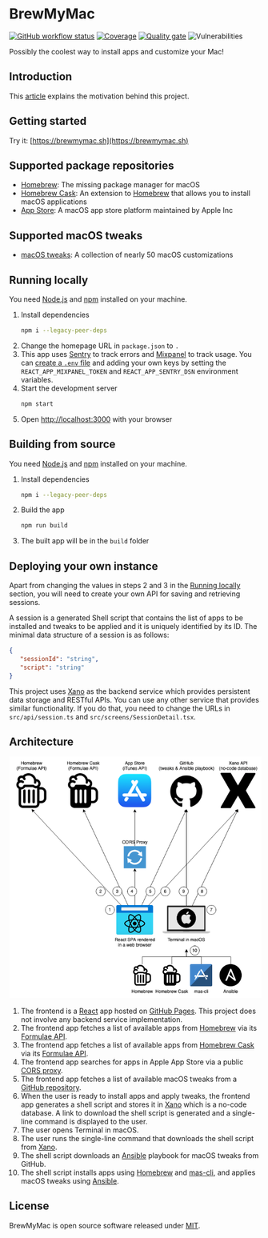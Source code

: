# BrewMyMac

[![GitHub workflow status](https://img.shields.io/github/workflow/status/ayltai/BrewMyMac/CI?style=flat)](https://github.com/ayltai/BrewMyMac/actions)
[![Coverage](https://img.shields.io/sonar/coverage/ayltai_BrewMyMac?server=https%3A%2F%2Fsonarcloud.io)](https://sonarcloud.io/dashboard?id=ayltai_BrewMyMac)
[![Quality gate](https://img.shields.io/sonar/quality_gate/ayltai_BrewMyMac?server=https%3A%2F%2Fsonarcloud.io)](https://sonarcloud.io/dashboard?id=ayltai_BrewMyMac)
![Vulnerabilities](https://img.shields.io/snyk/vulnerabilities/github/ayltai/BrewMyMac?style=flat)

Possibly the coolest way to install apps and customize your Mac!

## Introduction

This [article](https://ayltai.medium.com/install-mac-apps-and-tweaks-with-a-single-command-6b1b90c466b5) explains the motivation behind this project.

## Getting started

Try it: [https://brewmymac.sh](https://brewmymac.sh)

## Supported package repositories

* [Homebrew](https://brew.sh): The missing package manager for macOS
* [Homebrew Cask](https://formulae.brew.sh/cask/): An extension to [Homebrew](https://brew.sh) that allows you to install macOS applications
* [App Store](https://www.apple.com/app-store/): A macOS app store platform maintained by Apple Inc

## Supported macOS tweaks

* [macOS tweaks](https://github.com/ayltai/ansible-macOS-tweaks): A collection of nearly 50 macOS customizations

## Running locally

You need [Node.js](https://nodejs.org) and [npm](https://www.npmjs.com) installed on your machine.

1. Install dependencies
   ```bash
   npm i --legacy-peer-deps
   ```
2. Change the homepage URL in `package.json` to `.`
3. This app uses [Sentry](https://sentry.io) to track errors and [Mixpanel](https://mixpanel.com) to track usage. You can [create a `.env` file](https://create-react-app.dev/docs/adding-custom-environment-variables/#adding-development-environment-variables-in-env) and adding your own keys by setting the `REACT_APP_MIXPANEL_TOKEN` and `REACT_APP_SENTRY_DSN` environment variables.
4. Start the development server
   ```bash
   npm start
   ```
5. Open [http://localhost:3000](http://localhost:3000) with your browser

## Building from source

You need [Node.js](https://nodejs.org) and [npm](https://www.npmjs.com) installed on your machine.

1. Install dependencies
   ```bash
   npm i --legacy-peer-deps
   ```
2. Build the app
   ```bash
   npm run build
   ```
3. The built app will be in the `build` folder

## Deploying your own instance

Apart from changing the values in steps 2 and 3 in the [Running locally](#running-locally) section, you will need to create your own API for saving and retrieving sessions.

A session is a generated Shell script that contains the list of apps to be installed and tweaks to be applied and it is uniquely identified by its ID. The minimal data structure of a session is as follows:

```json
{
   "sessionId": "string",
   "script": "string"
}
```

This project uses [Xano](https://www.xano.com) as the backend service which provides persistent data storage and RESTful APIs. You can use any other service that provides similar functionality. If you do that, you need to change the URLs in `src/api/session.ts` and `src/screens/SessionDetail.tsx`.

## Architecture

![Architecture](assets/architecture.png "Architecture")

1. The frontend is a [React](https://reactjs.org) app hosted on [GitHub Pages](https://pages.github.com). This project does not involve any backend service implementation.
2. The frontend app fetches a list of available apps from [Homebrew](https://brew.sh) via its [Formulae API](https://formulae.brew.sh/api/formula.json).
3. The frontend app fetches a list of available apps from [Homebrew Cask](https://brew.sh) via its [Formulae API](https://formulae.brew.sh/api/cask.json).
4. The frontend app searches for apps in Apple App Store via a public [CORS proxy](https://github.com/LeandroBerlin/itunes-search).
5. The frontend app fetches a list of available macOS tweaks from a [GitHub repository](https://github.com/ayltai/ansible-macos-tweaks).
6. When the user is ready to install apps and apply tweaks, the frontend app generates a shell script and stores it in [Xano](https://www.xano.com) which is a no-code database. A link to download the shell script is generated and a single-line command is displayed to the user.
7. The user opens Terminal in macOS.
8. The user runs the single-line command that downloads the shell script from [Xano](https://www.xano.com).
9. The shell script downloads an [Ansible](https://www.ansible.com) playbook for macOS tweaks from GitHub.
10. The shell script installs apps using [Homebrew](https://brew.sh) and [mas-cli](https://github.com/mas-cli/mas), and applies macOS tweaks using [Ansible](https://www.ansible.com).

## License

BrewMyMac is open source software released under [MIT](LICENSE).
